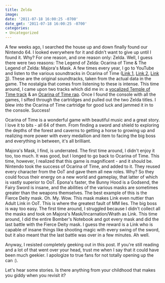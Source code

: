 ```yaml
---
title: Zelda
image: 
date: '2011-07-18 16:00:25 -0700'
date_gmt: '2011-07-18 16:00:25 -0700'
categories:
- Uncategorized
---
```

<p>A few weeks ago, I searched the house up and down finally found our Nintendo 64. I looked everywhere for it and didn't want to give up until I found it. Why? For one reason, and one reason only: Zelda. Well, I guess there were two reasons: The Legend of Zelda: Ocarina of Time &amp; The Legend of Zelda: Majora's Mask. A few times every year, I go to YouTube and listen to the various soundtracks in Ocarina of Time (<a href="http://www.youtube.com/watch?v=Mc7BCZFP9Ww" target="_blank">Link 1</a>, <a href="http://www.youtube.com/watch?v=Y-I_Y9agnUc" target="_blank">Link 2</a>, <a href="http://www.youtube.com/watch?v=Hy0aEj85ifY" target="_blank">Link 3</a>). These are the original soundtracks, taken from the actual data in the game. The nostalgia that comes from listening to these is intense. This time around, I came upon two tracks which did me in: a <a href="http://www.youtube.com/watch?v=MdQT2FmQmbs" target="_blank">vocalized Temple of Time track</a> &amp; an <a href="http://www.youtube.com/watch?v=8fzuWb6Qi6k" target="_blank">Ocarina of Time rap</a>. Once I found the console with all the games, I sifted through the cartridges and pulled out the two Zelda titles. I blew into the Ocarina of Time cartridge for good luck and jammed it in to the console. Success!</p>
<p>Ocarina of Time is a wonderful game with beautiful music and a great story. I love it to bits - all 64 of them. From finding a sword and shield to exploring the depths of the forest and caverns to getting a horse to growing up and realizing more power with every medallion and item to facing the big boss and everything in between, it's all brilliant.</p>
<p>Majora's Mask, I find, is underrated. The first time around, I didn't enjoy it too, too much. It was good, but I longed to go back to Ocarina of Time. This time, however, I realized that this game is magnificent - and it should be. Nintendo took the success of Ocarina of Time, and added to it. They reused every character from the OoT and gave them all new roles. Why? So they could focus their energy on a new world and gameplay, that latter of which is vastly superior to OoT. Epona's faster, the Bunny Hood is a Godsend, the Fairy Sword is insane, and the abilities of the various masks are sometimes greater than the weapons themselves. The best example of this is the Fierce Deity mask. Oh. My. Wow. This mask makes Link even nuttier than Adult Link in OoT. This is where the greatest fault of MM lies. The big boss is way too easy. The first time around, I struggled because I didn't collect all the masks and took on Majora's Mask/Incarnation/Wrath as Link. This time around, I did the entire Bomber's Notebook and got every mask and did the last battle with the Fierce Deity mask. I guess the reward is a Link who is capable of insane things like shooting magic with every swing of the sword, but it also meant that the last battle was over in a few minutes. Ah well.</p>
<p>Anyway, I resisted completely geeking out in this post. If you're still reading and a lot of that went over your head, trust me when I say that it could have been much geekier. I apologize to true fans for not totally opening up the can :).</p>
<p>Let's hear some stories. Is there anything from your childhood that makes you giddy when you revisit it?</p>
